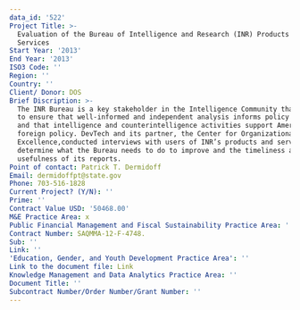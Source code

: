 ```yaml
---
data_id: '522'
Project Title: >-
  Evaluation of the Bureau of Intelligence and Research (INR) Products and
  Services
Start Year: '2013'
End Year: '2013'
ISO3 Code: ''
Region: ''
Country: ''
Client/ Donor: DOS
Brief Discription: >-
  The INR Bureau is a key stakeholder in the Intelligence Community that works
  to ensure that well-informed and independent analysis informs policy decisions
  and that intelligence and counterintelligence activities support America’s
  foreign policy. DevTech and its partner, the Center for Organizational
  Excellence,conducted interviews with users of INR’s products and services to
  determine what the Bureau needs to do to improve and the timeliness and
  usefulness of its reports.
Point of contact: Patrick T. Dermidoff
Email: dermidoffpt@state.gov
Phone: 703-516-1828
Current Project? (Y/N): ''
Prime: ''
Contract Value USD: '50468.00'
M&E Practice Area: x
Public Financial Management and Fiscal Sustainability Practice Area: ''
Contract Number: SAQMMA-12-F-4748.
Sub: ''
Link: ''
'Education, Gender, and Youth Development Practice Area': ''
Link to the document file: Link
Knowledge Management and Data Analytics Practice Area: ''
Document Title: ''
Subcontract Number/Order Number/Grant Number: ''
---
```

